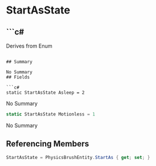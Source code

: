 # StartAsState

## ```c#
Derives from Enum
```

## Summary

No Summary
## Fields

```c#
static StartAsState Asleep = 2
```
No Summary
```c#
static StartAsState Motionless = 1
```
No Summary
## Referencing Members

```c#
StartAsState = PhysicsBrushEntity.StartAs { get; set; } 
```
